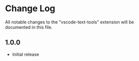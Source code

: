 # Change Log

All notable changes to the "vscode-text-tools" extension will be documented in this file.

## 1.0.0

- Initial release
